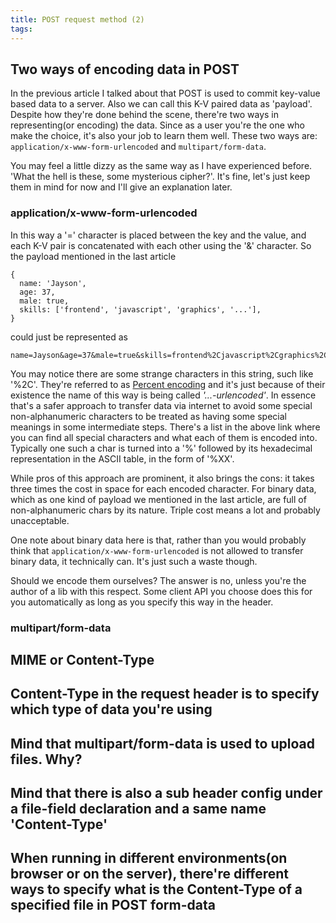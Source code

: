 ```yaml
---
title: POST request method (2)
tags:
---
```


## Two ways of encoding data in POST
In the previous article I talked about that POST is used to commit key-value based data to a server. Also we can call this K-V paired data as 'payload'. Despite how they're done behind the scene, there're two ways in representing(or encoding) the data. Since as a user you're the one who make the choice, it's also your job to learn them well. These two ways are: `application/x-www-form-urlencoded` and `multipart/form-data`.

You may feel a little dizzy as the same way as I have experienced before. 'What the hell is these, some mysterious cipher?'. It's fine, let's just keep them in mind for now and I'll give an explanation later.

### application/x-www-form-urlencoded
In this way a '=' character is placed between the key and the value, and each K-V pair is concatenated with each other using the '&' character. So the payload mentioned in the last article
```
{
  name: 'Jayson',
  age: 37,
  male: true,
  skills: ['frontend', 'javascript', 'graphics', '...'],
}
```
could just be represented as 
```
name=Jayson&age=37&male=true&skills=frontend%2Cjavascript%2Cgraphics%2C...
```

You may notice there are some strange characters in this string, such like '%2C'. They're referred to as [Percent encoding](https://developer.mozilla.org/en-US/docs/Glossary/percent-encoding) and it's just because of their existence the name of this way is being called *'...-urlencoded'*. In essence that's a safer approach to transfer data via internet to avoid some special non-alphanumeric characters to be treated as having some special meanings in some intermediate steps. There's a list in the above link where you can find all special characters and what each of them is encoded into. Typically one such a char is turned into a '%' followed by its hexadecimal representation in the ASCII table, in the form of '%XX'.

While pros of this approach are prominent, it also brings the cons: it takes three times the cost in space for each encoded character. For binary data, which as one kind of payload we mentioned in the last article, are full of non-alphanumeric chars by its nature. Triple cost means a lot and probably unacceptable.

One note about binary data here is that, rather than you would probably think that `application/x-www-form-urlencoded` is not allowed to transfer binary data, it technically can. It's just such a waste though.

Should we encode them ourselves? The answer is no, unless you're the author of a lib with this respect. Some client API you choose does this for you automatically as long as you specify this way in the header.

### multipart/form-data


## MIME or Content-Type


## Content-Type in the request header is to specify which type of data  you're using

## Mind that multipart/form-data is used to upload files. Why?

## Mind that there is also a sub header config under a file-field declaration and a same name 'Content-Type'

## When running in different environments(on browser or on the server), there're different ways to specify what is the Content-Type of a specified file in POST form-data
